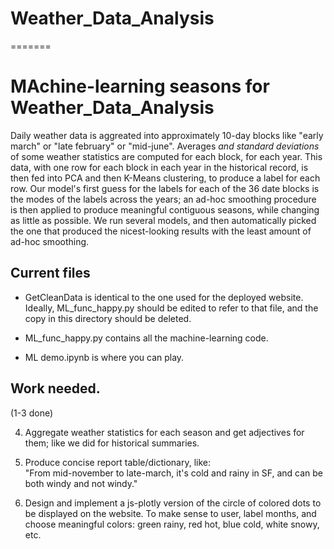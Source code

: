
# Weather_Data_Analysis
=======
# MAchine-learning seasons for Weather_Data_Analysis


 Daily weather data is aggreated into approximately 10-day blocks like "early march" or "late february" or "mid-june". Averages *and standard deviations* of some weather statistics are computed for each block, for each year. This data, with one row for each block in each year in the historical record, is then fed into PCA and then K-Means clustering, to produce a label for each row. Our model's first guess for the labels for each of the 36 date blocks is the modes of the labels across the years; an ad-hoc smoothing procedure is then applied to produce meaningful contiguous seasons, while changing as little as possible. We run several models, and then automatically picked the one that produced the nicest-looking results with the least amount of ad-hoc smoothing.



## Current files

- GetCleanData is identical to the one used for the deployed website. Ideally, ML_func_happy.py should be edited to refer to that file, and the copy in this directory should be deleted.

- ML_func_happy.py contains all the machine-learning code.

- ML demo.ipynb is where you can play.



## Work needed.

(1-3 done)

4. Aggregate weather statistics for each season and get adjectives for them; like we did for historical summaries.

5. Produce concise report table/dictionary, like:<br>
"From mid-november to late-march, it's cold and rainy in SF, and can be both windy and not windy."

6. Design and implement a js-plotly version of the circle of colored dots to be displayed on the website. To make sense to user, label months, and choose meaningful colors: green rainy, red hot, blue cold, white snowy, etc.





